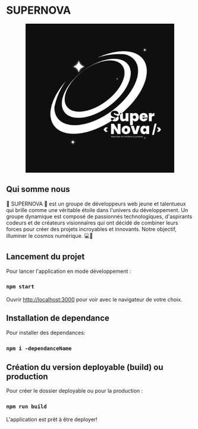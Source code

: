 # SUPERNOVA
<p align="center"><a href="https://www.facebook.com/supernovatechcommunity" target="_blank"><img src="./src/assets/image/supenova/SupernovaLogo.jpg" width="400" alt="Supernova Logo"></a></p>

## Qui somme nous
🌟 SUPERNOVA 🌟 est un groupe de développeurs web jeune et talentueux qui brille comme une véritable étoile dans l'univers du développement. Un groupe dynamique est composé de passionnés technologiques, d'aspirants codeurs et de créateurs visionnaires qui ont décidé de combiner leurs forces pour créer des projets incroyables et innovants. Notre objectif, illuminer le cosmos numérique. 💻🚀

## Lancement du projet
Pour lancer l'application en mode développement :
### `npm start` 
Ouvrir [http://localhost:3000](http://localhost:3000) pour voir avec le navigateur de votre choix.

## Installation de dependance
Pour installer des dependances:
### `npm i -dependanceName`

## Création du version deployable (build) ou production
Pour créer le dossier deployable ou pour la production :
### `npm run build`
L'application est prêt à être deployer!